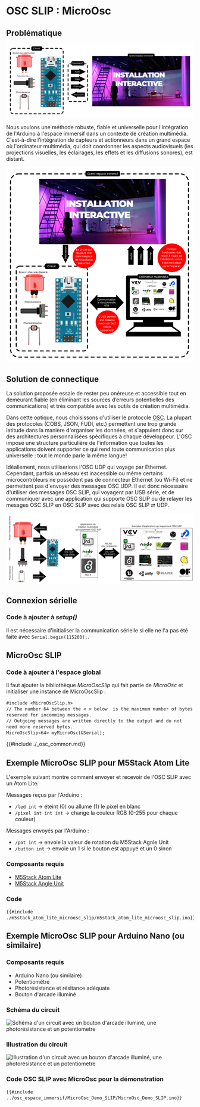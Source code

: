 # OSC SLIP : MicroOsc

## Problématique

![Illustration de la problématique : comment relier l'Arduino à l'espace immersif?](./scenario_problematique.svg)

Nous voulons une méthode robuste, fiable et universelle pour l'intégration de l'Arduino à l'espace immersif dans un contexte de création multimédia. C'est-à-dire l’intégration de capteurs et actionneurs dans un grand espace où l'ordinateur multimédia, qui doit coordonner les aspects audiovisuels (les projections visuelles, les éclairages, les effets et les diffusions sonores), est distant.

![Illustration des problèmes techniques sur la connectique USB](./scenario_multimedia.svg)

## Solution de connectique

La solution proposée essaie de rester peu onéreuse et accessible tout en demeurant fiable (en éliminant les sources d’erreurs potentielles des communications) et très compatible avec les outils de création multimédia.

Dans cette optique, nous choisissons d'utiliser le protocole [OSC](../osc/osc.html). La plupart des protocoles (COBS, JSON, FUDI, etc.) permettent une trop grande latitude dans la manière d'organiser les données, et s'appuient donc sur des architectures personnalisées spécifiques à chaque développeur. L'OSC impose une structure particulière de l'information que toutes les applications doivent supporter ce qui rend toute communication plus universelle : tout le monde parle la même langue!

Idéallement, nous utiliserions l'OSC UDP qui voyage par Ethernet. Cependant, parfois un réseau est inacessible ou même certains microcontrôleurs ne possèdent pas de connecteur Ethernet (ou Wi-Fi) et ne permettent pas d'envoyer des messages OSC UDP. Il est donc nécessaire d'utiliser des messages OSC SLIP, qui voyagent par USB série, et de communiquer avec une application qui supporte OSC SLIP ou de relayer les mesages OSC SLIP en OSC SLIP avec des relais OSC SLIP ⇄ UDP.

![Schéma de connectique OSC SLIP et du relais OSC SLIP ⇄ UDP](./osc_slip_connectique.svg)

## Connexion sérielle

### Code à ajouter à *setup()*

Il est nécessaire d'initialiser la communication sérielle si elle ne l'a pas été faite avec `Serial.begin(115200);`.

## MicroOsc SLIP

### Code à ajouter à l'espace global

Il faut ajouter la bibliothèque *MicroOscSlip* qui fait partie de *MicroOsc* et initialiser une instance de MicroOscSlip : 
```arduino
#include <MicroOscSlip.h>
// The number 64 between the < > below  is the maximum number of bytes reserved for incomming messages.
// Outgoing messages are written directly to the output and do not need more reserved bytes.
MicroOscSlip<64> myMicroOsc(&Serial);
```

{{#include ./_osc_common.md}}


## Exemple MicroOsc SLIP pour M5Stack Atom Lite

L'exemple suivant montre comment envoyer et recevoir de l'OSC SLIP avec un Atom Lite. 

Messages reçus par l'Arduino :
- `/led int` -> éteint (0) ou allume (1) le pixel en blanc
- `/pixel int int int` -> change la couleur RGB (0-255 pour chaque couleur)

Messages envoyés par l'Arduino :
- `/pot int` -> envoie la valeur de rotation du M5Stack Agnle Unit
- `/button int` -> envoie un 1 si le bouton est appuyé et un 0 sinon

### Composants requis

* [M5Stack Atom Lite](../m5stack/atom_lite.html)
* [M5Stack Angle Unit](../m5stack/unit_angle.html)

### Code

```arduino
{{#include ./m5stack_atom_lite_microosc_slip/m5stack_atom_lite_microosc_slip.ino}}
```

## Exemple MicroOsc SLIP pour Arduino Nano (ou similaire)

### Composants requis

* Arduino Nano (ou similaire)
* Potentiomètre
* Photorésistance et résitance adéquate
* Bouton d'arcade illuminé


### Schéma du circuit
![Schéma d'un circuit avec un bouton d'arcade illuminé, une photorésistance et un potentiometre](../osc_espace_immersif/osc_espace_immersif_schema.png)

### Illustration du circuit
![Illustration d'un circuit avec un bouton d'arcade illuminé, une photorésistance et un potentiometre](../osc_espace_immersif/osc_espace_immersif_illustration.png)

### Code OSC SLIP avec MicroOsc pour la démonstration

```arduino
{{#include ../osc_espace_immersif/MicroOsc_Demo_SLIP/MicroOsc_Demo_SLIP.ino}}
```